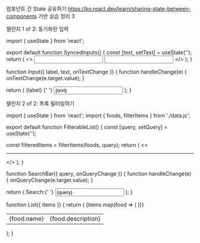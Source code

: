 컴포넌트 간 State 공유하기
https://ko.react.dev/learn/sharing-state-between-components 기반 실습 정리 3

챌린지 1 of 2: 동기화된 입력 

import { useState } from 'react';

export default function SyncedInputs() {
  const [text, setText] = useState('');
  return (
    <>
      <Input label="First input" text={text} onTextChange={setText} />
      <Input label="Second input" text={text} onTextChange={setText} />
    </>
  );
}

function Input({ label, text, onTextChange }) {
  function handleChange(e) {
    onTextChange(e.target.value);
  }

  return (
    <label>
      {label}
      {' '}
      <input
        value={text}
        onChange={handleChange}
      />
    </label>
  );
}


챌린지 2 of 2: 목록 필터링하기 

import { useState } from 'react';
import { foods, filterItems } from './data.js';

export default function FilterableList() {
  const [query, setQuery] = useState('');

  const filteredItems = filterItems(foods, query);
  return (
    <>
      <SearchBar query={query} onQueryChange={setQuery} />
      <hr />
      <List items={filteredItems} />
    </>
  );
}

function SearchBar({ query, onQueryChange }) {
  function handleChange(e) {
    onQueryChange(e.target.value);
  }

  return (
    <label>
      Search:{' '}
      <input
        value={query}
        onChange={handleChange}
      />
    </label>
  );
}

function List({ items }) {
  return (
    <table>
      {items.map(food => (
        <tr key={food.id}>
          <td>{food.name}</td>
          <td>{food.description}</td>
        </tr>
      ))}
    </table>
  );
}
